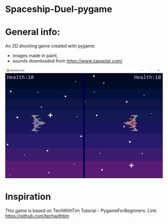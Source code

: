 # Spaceship-Duel-pygame

# General info:
An 2D shooting game created with pygame.

- images made in paint,
- sounds downloaded from https://www.zapsplat.com/

![spaceships](./Graphics/SpaceshipDuel.png)

# Inspiration
This game is based on TechWithTim Tutorial - PygameForBeginners.
Link: https://github.com/techwithtim
